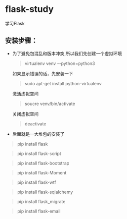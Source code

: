 # flask-study
学习Flask

## 安装步骤：

- 为了避免包混乱和版本冲突,所以我们先创建一个虚拟环境

  > virtualenv venv --python=python3

  如果显示错误的话，先安装一下
  > sudo apt-get install python-virtualenv

  激活虚拟空间
  > soucre venv/bin/activate

  关闭虚拟空间
  > deactivate

- 后面就是一大堆包的安装了

 > pip install flask

 > pip install flask-script

 > pip install flask-bootstrap

 > pip install flask-Moment

 > pip install flask-wtf

 > pip install flask-sqlalchemy

 > pip install flask_migrate

 > pip install flask-email
